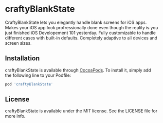 # craftyBlankState


CraftyBlankState lets you elegantly handle blank screens for iOS apps. Makes your iOS app look profressionally done even though the reality is you just finished iOS Developement 101 yesterday. Fully customizable to handle different cases with built-in defaults. Completely adaptive to all devices and screen sizes.


## Installation
 
craftyBlankState is available through [CocoaPods](https://cocoapods.org). To install
it, simply add the following line to your Podfile:
 
```ruby
pod 'craftyBlankState'
```

## License

craftyBlankState is available under the MIT license. See the LICENSE file for more info.



